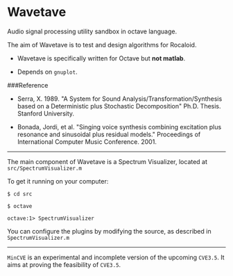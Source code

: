Wavetave
========

Audio signal processing utility sandbox in octave language.

The aim of Wavetave is to test and design algorithms for Rocaloid.

* Wavetave is specifically written for Octave but **not matlab**.

* Depends on `gnuplot`.

###Reference

* Serra, X. 1989. "A System for Sound Analysis/Transformation/Synthesis based on a Deterministic plus Stochastic Decomposition" Ph.D. Thesis. Stanford University.

* Bonada, Jordi, et al. "Singing voice synthesis combining excitation plus resonance and sinusoidal plus residual models." Proceedings of International Computer Music Conference. 2001.

---

The main component of Wavetave is a Spectrum Visualizer, located at `src/SpectrumVisualizer.m`

To get it running on your computer:

`$ cd src`

`$ octave`

`octave:1> SpectrumVisualizer`

You can configure the plugins by modifying the source, as described in `SpectrumVisualizer.m`

---

`MinCVE` is an experimental and incomplete version of the upcoming `CVE3.5`. It aims at proving the feasibility of `CVE3.5`.

